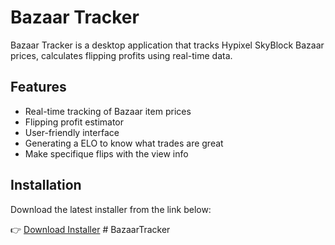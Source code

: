 ﻿# Bazaar Tracker

Bazaar Tracker is a desktop application that tracks Hypixel SkyBlock Bazaar prices, calculates flipping profits using real-time data.

## Features

- Real-time tracking of Bazaar item prices
- Flipping profit estimator
- User-friendly interface
- Generating a ELO to know what trades are great
- Make specifique flips with the view info

## Installation

Download the latest installer from the link below:

👉 [Download Installer](https://skyblock.yorisign.com/app/Bazaar-Tracker/installer/BazaarTrackerInstaller.exe)
#   B a z a a r T r a c k e r  
 